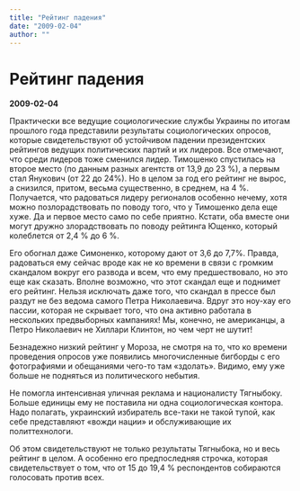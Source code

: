 ```yaml
---
title: "Рейтинг падения"
date: "2009-02-04"
author: ""
---
```


# Рейтинг падения

**2009-02-04** 

Практически все ведущие социологические службы Украины по итогам прошлого года представили результаты социологических опросов, которые свидетельствуют об устойчивом падении президентских рейтингов ведущих политических партий и их лидеров. Все отмечают, что среди лидеров тоже сменился лидер. Тимошенко спустилась на второе место (по данным разных агентств от 13,9 до 23 %), а первым стал Янукович (от 22 до 24%). Но в целом за год его рейтинг не вырос, а снизился, притом, весьма существенно, в среднем, на 4 %. Получается, что радоваться лидеру регионалов особенно нечему, хотя можно позлорадствовать по поводу того, что у Тимошенко дела еще хуже. Да и первое место само по себе приятно. Кстати, оба вместе они могут дружно злорадствовать по поводу рейтинга Ющенко, который колеблется от 2,4 % до 6 %.

Его обогнал даже Симоненко, которому дают от 3,6 до 7,7%. Правда, радоваться ему сейчас вроде как не ко времени в связи с громким скандалом вокруг его развода и всем, что ему предшествовало, но это еще как сказать. Вполне возможно, что этот скандал еще и поднимет его рейтинг. Нельзя исключать даже того, что скандал в прессе был раздут не без ведома самого Петра Николаевича. Вдруг это ноу-хау его пассии, которая не скрывает того, что она активно работала в нескольких предвыборных кампаниях! Мы, конечно, не американцы, а Петро Николаевич не Хиллари Клинтон, но чем черт не шутит!

Безнадежно низкий рейтинг у Мороза, не смотря на то, что ко времени  проведения опросов уже появились многочисленные бигборды с его фотографиями и обещаниями чего-то там «здолать». Видимо, ему уже больше не подняться из политического небытия.

Не помогла интенсивная уличная реклама и националисту Тягныбоку. Больше единицы ему не поставила ни одна социологическая контора. Надо полагать, украинский избиратель все-таки не такой тупой, как себе представляют «вожди нации» и обслуживающие их политтехнологи.

Об этом свидетельствуют не только результаты Тягныбока, но и весь рейтинг в целом. А особенно его предпоследняя строчка, которая свидетельствует о том, что от 15 до 19,4 % респондентов собираются голосовать против всех.